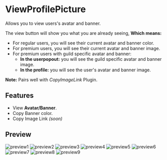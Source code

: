 # ViewProfilePicture

Allows you to view users's avatar and banner. 

The view button will show you what you are already seeing, **Which means:**

- For regular users, you will see their current avatar and banner color.
- For premium users, you will see their current avatar and banner image.
- For premium users with guild specific avatar and banner: 
    - **In the userpopout:** you will see the guild specific avatar and banner image.
    - **In the profile:** you will see the user's avatar and banner image.

**Note:** Pairs well with *CopyImageLink* Plugin.
## Features

- View **Avatar/Banner**.
- Copy Banner color.
- Copy Image Link *(soon)*

## Preview

![preview1](https://raw.githubusercontent.com/Skamt/BDAddons/main/ViewProfilePicture/assets/preview1.png)
![preview2](https://raw.githubusercontent.com/Skamt/BDAddons/main/ViewProfilePicture/assets/preview2.png)
![preview3](https://raw.githubusercontent.com/Skamt/BDAddons/main/ViewProfilePicture/assets/preview3.png)
![preview4](https://raw.githubusercontent.com/Skamt/BDAddons/main/ViewProfilePicture/assets/preview4.png)
![preview5](https://raw.githubusercontent.com/Skamt/BDAddons/main/ViewProfilePicture/assets/preview5.png)
![preview6](https://raw.githubusercontent.com/Skamt/BDAddons/main/ViewProfilePicture/assets/preview6.png)
![preview7](https://raw.githubusercontent.com/Skamt/BDAddons/main/ViewProfilePicture/assets/preview7.png)
![preview8](https://raw.githubusercontent.com/Skamt/BDAddons/main/ViewProfilePicture/assets/preview8.png)
![preview9](https://raw.githubusercontent.com/Skamt/BDAddons/main/ViewProfilePicture/assets/preview9.png)